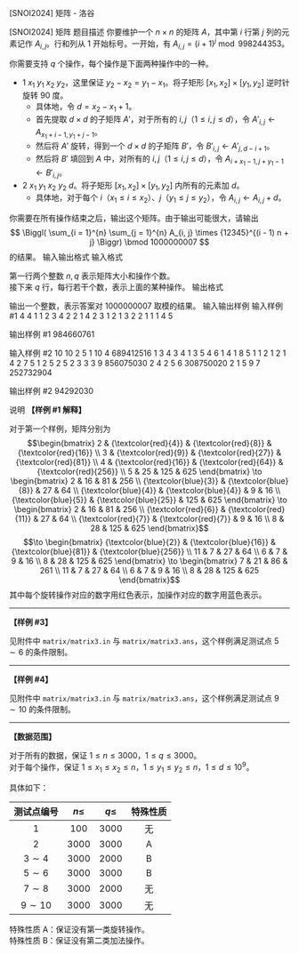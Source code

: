 



[SNOI2024] 矩阵 - 洛谷














[SNOI2024] 矩阵
题目描述
你要维护一个 $n \times n$ 的矩阵 $A$，其中第 $i$ 行第 $j$ 列的元素记作 $A_{i, j}$。行和列从 $1$ 开始标号。一开始，有 $A_{i, j} = (i + 1)^j \bmod 998244353$。

你需要支持 $q$ 个操作，每个操作是下面两种操作中的一种。

- $1\ x_1\ y_1\ x_2\ y_2$，这里保证 $y_2 - x_2 = y_1 - x_1$。将子矩形 $[x_1, x_2] \times [y_1, y_2]$ 逆时针旋转 $90$ 度。
  - 具体地，令 $d = x_2 - x_1 + 1$。
  - 首先提取 $d \times d$ 的子矩阵 $A'$，对于所有的 $i, j$（$1 \le i, j \le d$），令 $A'_{i, j} \gets A_{x_1 + i - 1, y_1 + j - 1}$。
  - 然后将 $A'$ 旋转，得到一个 $d \times d$ 的子矩阵 $B'$，令 $B'_{i, j} \gets A'_{j, d - i + 1}$。
  - 然后将 $B'$ 填回到 $A$ 中，对所有的 $i, j$（$1 \le i, j \le d$），令 $A_{i + x_1 - 1, j + y_1 - 1} \gets B'_{i, j}$。
- $2\ x_1\ y_1\ x_2\ y_2\ d$。将子矩形 $[x_1, x_2] \times [y_1, y_2]$ 内所有的元素加 $d$。
  - 具体地，对于每个 $i$（$x_1 \le i \le x_2$）、$j$（$y_1 \le j \le y_2$），令 $A_{i, j} \gets A_{i, j} + d$。

你需要在所有操作结束之后，输出这个矩阵。由于输出可能很大，请输出
$$ \Biggl( \sum_{i = 1}^{n} \sum_{j = 1}^{n} A_{i, j} \times {12345}^{(i - 1) n + j} \Biggr) \bmod 1000000007 $$
的结果。
输入输出格式
输入格式

第一行两个整数 $n, q$ 表示矩阵大小和操作个数。  
接下来 $q$ 行，每行若干个数，表示上面的某种操作。
输出格式

输出一个整数，表示答案对 $1000000007$ 取模的结果。
输入输出样例
输入样例 #1
4 4
1 1 2 3 4
2 2 1 4 2 3
1 2 1 3 2
2 1 1 1 4 5

输出样例 #1
984660761

输入样例 #2
10 10
2 5 1 10 4 689412516
1 3 4 3 4
1 3 5 4 6
1 4 1 8 5
1 1 2 1 2
1 4 2 7 5
1 2 5 2 5
2 3 3 3 9 856075030
2 4 2 5 6 308750020
2 1 5 9 7 252732904

输出样例 #2
94292030

说明
**【样例 \#1 解释】**

对于第一个样例，矩阵分别为
$$\begin{bmatrix} 2 & {\textcolor{red}{4}} & {\textcolor{red}{8}} & {\textcolor{red}{16}} \\ 3 & {\textcolor{red}{9}} & {\textcolor{red}{27}} & {\textcolor{red}{81}} \\ 4 & {\textcolor{red}{16}} & {\textcolor{red}{64}} & {\textcolor{red}{256}} \\ 5 & 25 & 125 & 625 \end{bmatrix} \to \begin{bmatrix} 2 & 16 & 81 & 256 \\ {\textcolor{blue}{3}} & {\textcolor{blue}{8}} & 27 & 64 \\ {\textcolor{blue}{4}} & {\textcolor{blue}{4}} & 9 & 16 \\ {\textcolor{blue}{5}} & {\textcolor{blue}{25}} & 125 & 625 \end{bmatrix} \to \begin{bmatrix} 2 & 16 & 81 & 256 \\ {\textcolor{red}{6}} & {\textcolor{red}{11}} & 27 & 64 \\ {\textcolor{red}{7}} & {\textcolor{red}{7}} & 9 & 16 \\ 8 & 28 & 125 & 625 \end{bmatrix}$$
$$\to \begin{bmatrix} {\textcolor{blue}{2}} & {\textcolor{blue}{16}} & {\textcolor{blue}{81}} & {\textcolor{blue}{256}} \\ 11 & 7 & 27 & 64 \\ 6 & 7 & 9 & 16 \\ 8 & 28 & 125 & 625 \end{bmatrix} \to \begin{bmatrix} 7 & 21 & 86 & 261 \\ 11 & 7 & 27 & 64 \\ 6 & 7 & 9 & 16 \\ 8 & 28 & 125 & 625 \end{bmatrix}$$
其中每个旋转操作对应的数字用红色表示，加操作对应的数字用蓝色表示。

---

**【样例 \#3】**

见附件中 `matrix/matrix3.in` 与 `matrix/matrix3.ans`，这个样例满足测试点 $5 \sim 6$ 的条件限制。

---

**【样例 \#4】**

见附件中 `matrix/matrix3.in` 与 `matrix/matrix3.ans`，这个样例满足测试点 $9 \sim 10$ 的条件限制。

---

**【数据范围】**

对于所有的数据，保证 $1 \le n \le 3000$，$1 \le q \le 3000$。  
对于每个操作，保证 $1 \le x_1 \le x_2 \le n$，$1 \le y_1 \le y_2 \le n$，$1 \le d \le {10}^9$。

具体如下：

| 测试点编号 | $n \le$ | $q \le$ | 特殊性质 |
|:-:|:-:|:-:|:-:|
| $1$ | $100$ | $3000$ | 无 |
| $2$ | $3000$ | $3000$ | A |
| $3 \sim 4$ | $3000$ | $2000$ | B |
| $5 \sim 6$ | $3000$ | $3000$ | B |
| $7 \sim 8$ | $3000$ | $2000$ | 无 |
| $9 \sim 10$ | $3000$ | $3000$ | 无 |

特殊性质 A：保证没有第一类旋转操作。  
特殊性质 B：保证没有第二类加法操作。






